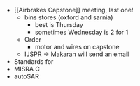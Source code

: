 - [[Airbrakes Capstone]] meeting, last one!
	- bins stores (oxford and sarnia)
		- best is Thursday
		- sometimes Wednesday is 2 for 1
	- Order
		- motor and wires on capstone
	- IJSPR -> Makaran will send an email
- Standards for
- MISRA C
- autoSAR